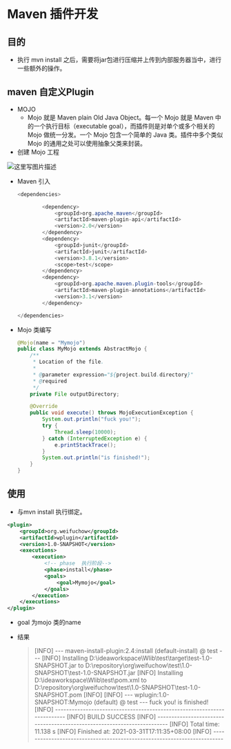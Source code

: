 # Maven 插件开发

## 目的

- 执行 mvn install 之后，需要将jar包进行压缩并上传到内部服务器当中，进行一些额外的操作。



## maven 自定义Plugin

- MOJO
  - Mojo 就是 Maven plain Old Java Object。每一个 Mojo 就是 Maven 中的一个执行目标（executable goal），而插件则是对单个或多个相关的 Mojo 做统一分发。一个 Mojo 包含一个简单的 Java 类。插件中多个类似 Mojo 的通用之处可以使用抽象父类来封装。
- 创建 Mojo 工程

![这里写图片描述](https://img-blog.csdn.net/20171128103042929?watermark/2/text/aHR0cDovL2Jsb2cuY3Nkbi5uZXQvdTAxMjYyMDE1MA==/font/5a6L5L2T/fontsize/400/fill/I0JBQkFCMA==/dissolve/70/gravity/SouthEast)

- Maven 引入

  ```java
  <dependencies>
  
          <dependency>
              <groupId>org.apache.maven</groupId>
              <artifactId>maven-plugin-api</artifactId>
              <version>2.0</version>
          </dependency>
          <dependency>
              <groupId>junit</groupId>
              <artifactId>junit</artifactId>
              <version>3.8.1</version>
              <scope>test</scope>
          </dependency>
          <dependency>
              <groupId>org.apache.maven.plugin-tools</groupId>
              <artifactId>maven-plugin-annotations</artifactId>
              <version>3.1</version>
          </dependency>
  
  </dependencies>
  ```

- Mojo 类编写

  ```java
  @Mojo(name = "Mymojo")
  public class MyMojo extends AbstractMojo {
      /**
       * Location of the file.
       *
       * @parameter expression="${project.build.directory}"
       * @required
       */
      private File outputDirectory;
  
      @Override
      public void execute() throws MojoExecutionException {
          System.out.println("fuck you!");
          try {
              Thread.sleep(10000);
          } catch (InterruptedException e) {
              e.printStackTrace();
          }
          System.out.println("is finished!");
      }
  }
  
  ```



## 使用

- 与mvn install 执行绑定。

```xml
<plugin>
    <groupId>org.weifuchow</groupId>
    <artifactId>wplugin</artifactId>
    <version>1.0-SNAPSHOT</version>
    <executions>
        <execution>
            <!-- phase  执行阶段-->
            <phase>install</phase>
            <goals>
                <goal>Mymojo</goal>
            </goals>
        </execution>
    </executions>
</plugin>
```

- goal 为mojo 类的name

- 结果

  > [INFO] --- maven-install-plugin:2.4:install (default-install) @ test ---
  > [INFO] Installing D:\ideaworkspace\Wlib\test\target\test-1.0-SNAPSHOT.jar to D:\repository\org\weifuchow\test\1.0-SNAPSHOT\test-1.0-SNAPSHOT.jar
  > [INFO] Installing D:\ideaworkspace\Wlib\test\pom.xml to D:\repository\org\weifuchow\test\1.0-SNAPSHOT\test-1.0-SNAPSHOT.pom
  > [INFO] 
  > [INFO] --- wplugin:1.0-SNAPSHOT:Mymojo (default) @ test ---
  > fuck you!
  > is finished!
  > [INFO] ------------------------------------------------------------------------
  > [INFO] BUILD SUCCESS
  > [INFO] ------------------------------------------------------------------------
  > [INFO] Total time:  11.138 s
  > [INFO] Finished at: 2021-03-31T17:11:35+08:00
  > [INFO] ------------------------------------------------------------------------

  

